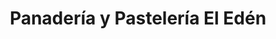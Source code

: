 ---
title: "Panadería y Pastelería El Edén"
url: /portoviejo/panaderia-y-pasteleria-el-eden/
shop: pastelería
---